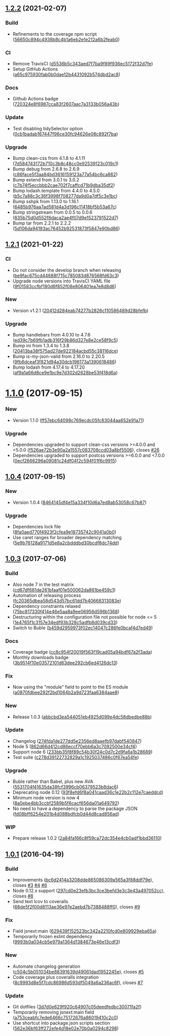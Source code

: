 <a name="1.2.2"></a>
## [1.2.2](https://github.com/leodido/postcss-clean/compare/v1.2.1...v1.2.2) (2021-02-07)


### Build

* Refinements to the coverage npm script ([56650c894c4938b8c4b1a6eb2e1e212a6b2feab0](https://github.com/leodido/postcss-clean/commit/56650c894c4938b8c4b1a6eb2e1e212a6b2feab0))

### CI

* Remove TravisCI ([d5536b5c343aed7f7ba9f89f936ec5172f32d7fe](https://github.com/leodido/postcss-clean/commit/d5536b5c343aed7f7ba9f89f936ec5172f32d7fe))
* Setup GitHub Actions ([a65c975930fab0b0dae12b4431092b574dbd2ac8](https://github.com/leodido/postcss-clean/commit/a65c975930fab0b0dae12b4431092b574dbd2ac8))

### Docs

* Github Actions badge ([720324e8f6987cca83f2607aac7a3133b056a43b](https://github.com/leodido/postcss-clean/commit/720324e8f6987cca83f2607aac7a3133b056a43b))

### Update

* Test disabling tidySelector option ([0cb1badab167447f96ce30fc94626e08c892f7ba](https://github.com/leodido/postcss-clean/commit/0cb1badab167447f96ce30fc94626e08c892f7ba))

### Upgrade

* Bump clean-css from 4.1.8 to 4.1.11 ([7d584743172b710c3b8c48cc0e92539123c019c1](https://github.com/leodido/postcss-clean/commit/7d584743172b710c3b8c48cc0e92539123c019c1))
* Bump debug from 2.6.8 to 2.6.9 ([c86face5f3aa84bd3616159123a77a54bc6ca862](https://github.com/leodido/postcss-clean/commit/c86face5f3aa84bd3616159123a77a54bc6ca862))
* Bump extend from 3.0.1 to 3.0.2 ([c7b74f5eccbbb2cae702f7caffcd71b9dba35df2](https://github.com/leodido/postcss-clean/commit/c7b74f5eccbbb2cae702f7caffcd71b9dba35df2))
* Bump lodash.template from 4.4.0 to 4.5.0 ([b5c7a88c3c36f3998f708277da9d0a7df5c3e1bc](https://github.com/leodido/postcss-clean/commit/b5c7a88c3c36f3998f708277da9d0a7df5c3e1bc))
* Bump sshpk from 1.13.0 to 1.16.1 ([6485b976aa7ad581d4a3d196c11418bf5b53a67c](https://github.com/leodido/postcss-clean/commit/6485b976aa7ad581d4a3d196c11418bf5b53a67c))
* Bump stringstream from 0.0.5 to 0.0.6 ([635b75d0d552f8daca2ae4f07d9e1523791522d7](https://github.com/leodido/postcss-clean/commit/635b75d0d552f8daca2ae4f07d9e1523791522d7))
* Bump tar from 2.2.1 to 2.2.2 ([5d106da94193ac76452b92531873f5847e90bd86](https://github.com/leodido/postcss-clean/commit/5d106da94193ac76452b92531873f5847e90bd86))



<a name="1.2.1"></a>
## [1.2.1](https://github.com/leodido/postcss-clean/compare/v1.1.0...v1.2.1) (2021-01-22)


### CI

* Do not consider the develop branch when releasing ([be9fac675cd44688f715c785083d876568fd63c3](https://github.com/leodido/postcss-clean/commit/be9fac675cd44688f715c785083d876568fd63c3))
* Upgrade node versions into TravisCI YAML file ([9f01583ccfbf180d6f852f08e806401ea7e8d8d6](https://github.com/leodido/postcss-clean/commit/9f01583ccfbf180d6f852f08e806401ea7e8d8d6))

### New

* Version v1.2.1 ([20412d284eab74277b2826c110586489d28bfefb](https://github.com/leodido/postcss-clean/commit/20412d284eab74277b2826c110586489d28bfefb))

### Upgrade

* Bump handlebars from 4.0.10 to 4.7.6 ([ed39c7b69fb1adb316f29b86d327e8e2ce58f9c5](https://github.com/leodido/postcss-clean/commit/ed39c7b69fb1adb316f29b86d327e8e2ce58f9c5))
* Bump ini from 1.3.4 to 1.3.8 ([20413ba38f575ad27de922184acbd55c38116dce](https://github.com/leodido/postcss-clean/commit/20413ba38f575ad27de922184acbd55c38116dce))
* Bump is-my-json-valid from 2.16.0 to 2.20.5 ([9fb6dceaf3f821d94a30dcb198173a1390618486](https://github.com/leodido/postcss-clean/commit/9fb6dceaf3f821d94a30dcb198173a1390618486))
* Bump lodash from 4.17.4 to 4.17.20 ([af9a1a66d8ce9e1bc9e7d302d2628be53f418d6a](https://github.com/leodido/postcss-clean/commit/af9a1a66d8ce9e1bc9e7d302d2628be53f418d6a))



<a name="1.1.0"></a>
# [1.1.0](https://github.com/leodido/postcss-clean/compare/v1.0.4...v1.1.0) (2017-09-15)


### New

* Version 1.1.0 ([ff57ebc64098c769ecdc05fc83044aa652e91a71](https://github.com/leodido/postcss-clean/commit/ff57ebc64098c769ecdc05fc83044aa652e91a71))

### Upgrade

* Dependencies upgraded to support clean-css versions >=4.0.0 and <5.0.0  ([f526ae72b3e90a2a1557c083708ccd03a8bf5506](https://github.com/leodido/postcss-clean/commit/f526ae72b3e90a2a1557c083708ccd03a8bf5506)), closes [#26](https://github.com/leodido/postcss-clean/issues/26)
* Dependencies upgraded to support postcss versions >=6.0.0 and <7.0.0 ([0ecf2666296a09081c24df04f2c594f01f6c9915](https://github.com/leodido/postcss-clean/commit/0ecf2666296a09081c24df04f2c594f01f6c9915))



<a name="1.0.4"></a>
## [1.0.4](https://github.com/leodido/postcss-clean/compare/v1.0.3...v1.0.4) (2017-09-15)


### New

* Version 1.0.4 ([8464145df4e15a334f10d6a7ed8ab53058c67b87](https://github.com/leodido/postcss-clean/commit/8464145df4e15a334f10d6a7ed8ab53058c67b87))

### Upgrade

* Dependencies lock file ([8fa0aed770f4923f2cfea9e18735742c9041a0b0](https://github.com/leodido/postcss-clean/commit/8fa0aed770f4923f2cfea9e18735742c9041a0b0))
* Use caret ranges for broader dependency matching ([5e9b76128a9171d5e8a2cbdddbd30bcdf8dc74dd](https://github.com/leodido/postcss-clean/commit/5e9b76128a9171d5e8a2cbdddbd30bcdf8dc74dd))



<a name="1.0.3"></a>
## [1.0.3](https://github.com/leodido/postcss-clean/compare/v1.0.2...v1.0.3) (2017-07-06)


### Build

* Also node 7 in the test matrix ([cd67df681de261bfaaf01e500062da861be459c1](https://github.com/leodido/postcss-clean/commit/cd67df681de261bfaaf01e500062da861be459c1))
* Automation of releasing process ([fc20365dbea58d543d57bc61dd7b40668313083e](https://github.com/leodido/postcss-clean/commit/fc20365dbea58d543d57bc61dd7b40668313083e))
* Dependency constraints relaxed ([75bc817330f414e46e5aa8a9ee06956d596b1368](https://github.com/leodido/postcss-clean/commit/75bc817330f414e46e5aa8a9ee06956d596b1368))
* Destructuring within the configuration file not possible for node <= 5 ([1e4765f1c3157e34edf93b328c5adfb8d039cd33](https://github.com/leodido/postcss-clean/commit/1e4765f1c3157e34edf93b328c5adfb8d039cd33))
* Switch to Buble ([b459d2959973f02ec14047c286fe0bcaf4d7ed49](https://github.com/leodido/postcss-clean/commit/b459d2959973f02ec14047c286fe0bcaf4d7ed49))

### Docs

* Coverage badge ([cc8c954f20019f563f19cad05a94bdf67a2f3ada](https://github.com/leodido/postcss-clean/commit/cc8c954f20019f563f19cad05a94bdf67a2f3ada))
* Monthly downloads badge ([3b9514f10e03572101d63dee292cb6ed4126dc13](https://github.com/leodido/postcss-clean/commit/3b9514f10e03572101d63dee292cb6ed4126dc13))

### Fix

* Now using the "module" field to point to the ES module ([a0870fdbee292f2bd1064b2a9d723faa6384aae8](https://github.com/leodido/postcss-clean/commit/a0870fdbee292f2bd1064b2a9d723faa6384aae8))

### New

* Release 1.0.3 ([abbcbd3ea544051eb4925d099e4dc58dbedbe88b](https://github.com/leodido/postcss-clean/commit/abbcbd3ea544051eb4925d099e4dc58dbedbe88b))

### Update

* Changelog ([274fda1de277dd5e2356ed8aaefb97dabf540847](https://github.com/leodido/postcss-clean/commit/274fda1de277dd5e2356ed8aaefb97dabf540847))
* Node 5  ([862d66d412cd86eccf70ebb6a3c7092500e34cf4](https://github.com/leodido/postcss-clean/commit/862d66d412cd86eccf70ebb6a3c7092500e34cf4))
* Support node 6 ([233bb35f8f89c54b30f24c0d7c2d9fa6a1b28689](https://github.com/leodido/postcss-clean/commit/233bb35f8f89c54b30f24c0d7c2d9fa6a1b28689))
* Test suite ([c278d39122732829a1c1925037486c0f67ea54fe](https://github.com/leodido/postcss-clean/commit/c278d39122732829a1c1925037486c0f67ea54fe))

### Upgrade

* Buble rather than Babel, plus new AVA ([5531704f41635da38fcf3996cb06379523b8dac6](https://github.com/leodido/postcss-clean/commit/5531704f41635da38fcf3996cb06379523b8dac6))
* Deprecating node 0.12 ([93f8efd6f8a041caad36c1e22b2c112e7caeddcd](https://github.com/leodido/postcss-clean/commit/93f8efd6f8a041caad36c1e22b2c112e7caeddcd))
* Minimum node version is now 4 ([8a0ebe4bb3ccbf2589b5f6cacf656da01a649792](https://github.com/leodido/postcss-clean/commit/8a0ebe4bb3ccbf2589b5f6cacf656da01a649792))
* No need to have a dependency to parse the package JSON ([fd08bff6254e201b4d088bdfcb0d44d8cad856ad](https://github.com/leodido/postcss-clean/commit/fd08bff6254e201b4d088bdfcb0d44d8cad856ad))

### WIP

* Prepare release 1.0.2 ([2a84fa166c8f59ca72dc354e4cb0adf1bbd36110](https://github.com/leodido/postcss-clean/commit/2a84fa166c8f59ca72dc354e4cb0adf1bbd36110))



<a name="1.0.1"></a>
## [1.0.1](https://github.com/leodido/postcss-clean/compare/v1.0.0...v1.0.1) (2016-04-19)


### Build

* Improvements  ([bc6d2414a3208dde865086309a565a3f88ddf79e](https://github.com/leodido/postcss-clean/commit/bc6d2414a3208dde865086309a565a3f88ddf79e)), closes [#3](https://github.com/leodido/postcss-clean/issues/3) [#4](https://github.com/leodido/postcss-clean/issues/4) [#6](https://github.com/leodido/postcss-clean/issues/6)
* Node 0.12.x support  ([297cd0e23efb3bc3ce3befd3e3c3e43a497052cc](https://github.com/leodido/postcss-clean/commit/297cd0e23efb3bc3ce3befd3e3c3e43a497052cc)), closes [#8](https://github.com/leodido/postcss-clean/issues/8)
* Send text lcov to coveralls  ([68de5f2f00d8113ae36e97e2aebd7b7388488ff0](https://github.com/leodido/postcss-clean/commit/68de5f2f00d8113ae36e97e2aebd7b7388488ff0)), closes [#9](https://github.com/leodido/postcss-clean/issues/9)

### Fix

* Field jsnext:main ([629439f152523bc342a2210fcd0e809929eba65a](https://github.com/leodido/postcss-clean/commit/629439f152523bc342a2210fcd0e809929eba65a))
* Temporarily frozen eslint dependency  ([9993b0a034cb5e979a1364d1384673e46e13cdf3](https://github.com/leodido/postcss-clean/commit/9993b0a034cb5e979a1364d1384673e46e13cdf3))

### New

* Automate changelog generation  ([c504c5b051034be88391639d49061dad1952245e](https://github.com/leodido/postcss-clean/commit/c504c5b051034be88391639d49061dad1952245e)), closes [#5](https://github.com/leodido/postcss-clean/issues/5)
* Code coverage plus coveralls integration  ([8c9993d8e5f7cdc86986d593df5049a6a236ac6f](https://github.com/leodido/postcss-clean/commit/8c9993d8e5f7cdc86986d593df5049a6a236ac6f)), closes [#7](https://github.com/leodido/postcss-clean/issues/7)

### Update

* Git dotfiles ([3d7d0e629f920c64907c05deedfedbc30071fa2f](https://github.com/leodido/postcss-clean/commit/3d7d0e629f920c64907c05deedfedbc30071fa2f))
* Temporarily removing jsnext:main field  ([a753ceabfc7ede6466c75172676a86019410c2c0](https://github.com/leodido/postcss-clean/commit/a753ceabfc7ede6466c75172676a86019410c2c0))
* Use shortcut into package.json scripts section ([562e36bf63ff272efe4d18e02e70b0a0294c8298](https://github.com/leodido/postcss-clean/commit/562e36bf63ff272efe4d18e02e70b0a0294c8298))



